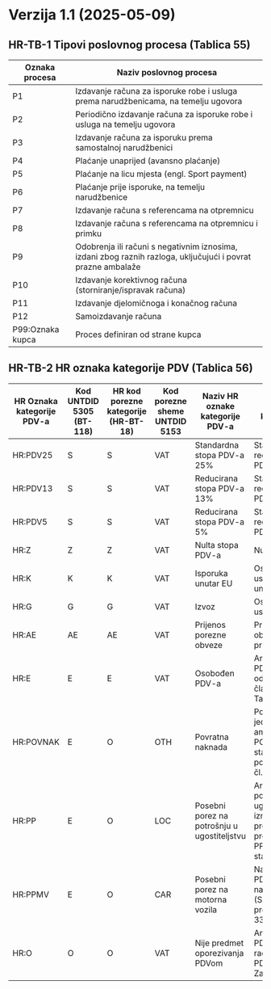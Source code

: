 # Verzija 1.1 (2025-05-09)

## HR-TB-1 Tipovi poslovnog procesa (Tablica 55)

| Oznaka procesa   | Naziv poslovnog procesa                                                                                      |
|------------------|--------------------------------------------------------------------------------------------------------------|
| P1               | Izdavanje računa za isporuke robe i usluga prema narudžbenicama, na temelju ugovora                          |
| P2               | Periodično izdavanje računa za isporuke robe i usluga na temelju ugovora                                     |
| P3               | Izdavanje računa za isporuku prema samostalnoj narudžbenici                                                  |
| P4               | Plaćanje unaprijed (avansno plaćanje)                                                                        |
| P5               | Plaćanje na licu mjesta (engl. Sport payment)                                                                |
| P6               | Plaćanje prije isporuke, na temelju narudžbenice                                                             |
| P7               | Izdavanje računa s referencama na otpremnicu                                                                 |
| P8               | Izdavanje računa s referencama na otpremnicu i primku                                                        |
| P9               | Odobrenja ili računi s negativnim iznosima, izdani zbog raznih razloga, uključujući i povrat prazne ambalaže |
| P10              | Izdavanje korektivnog računa (storniranje/ispravak računa)                                                   |
| P11              | Izdavanje djelomičnoga i konačnog računa                                                                     |
| P12              | Samoizdavanje računa                                                                                         |
| P99:Oznaka kupca | Proces definiran od strane kupca                                                                             |

## HR-TB-2 HR oznaka kategorije PDV (Tablica 56)

| HR Oznaka kategorije PDV-a | Kod UNTDID 5305 (BT-118) | HR kod porezne kategorije (HR-BT-18) | Kod porezne sheme UNTDID 5153 | Naziv HR oznake kategorije PDV-a            | Opis HR oznake kategorije PDV-a                                                                                                                      |
|----------------------------|--------------------------|--------------------------------------|-------------------------------|---------------------------------------------|------------------------------------------------------------------------------------------------------------------------------------------------------|
| HR:PDV25                   | S                        | S                                    | VAT                           | Standardna stopa PDV-a 25%                  | Standardna ili reducirana stopa PDV-a                                                                                                                |
| HR:PDV13                   | S                        | S                                    | VAT                           | Reducirana stopa PDV-a 13%                  | Standardna ili reducirana stopa PDV-a                                                                                                                |
| HR:PDV5                    | S                        | S                                    | VAT                           | Reducirana stopa PDV-a 5%                   | Standardna ili reducirana stopa PDV-a                                                                                                                |
| HR:Z                       | Z                        | Z                                    | VAT                           | Nulta stopa PDV-a                           | Nulta stopa PDVa                                                                                                                                     |
| HR:K                       | K                        | K                                    | VAT                           | Isporuka unutar EU                          | Oslobođeno PDV-a uslijed isporuke unutar EU                                                                                                          |
| HR:G                       | G                        | G                                    | VAT                           | Izvoz                                       | Oslobođeno PDV-a uslijed izvoza                                                                                                                      |
| HR:AE                      | AE                       | AE                                   | VAT                           | Prijenos porezne obveze                     | Prijenos porezne obveze – porez plaća primatelj računa                                                                                               |
| HR:E                       | E                        | E                                    | VAT                           | Osobođen PDV-a                              | Artikl je oslobođen PDV-a prema odgovarajučem članku navedenom u TaxExemptionReason                                                                  |
| HR:POVNAK                  | E                        | O                                    | OTH                           | Povratna naknada                            | Povratna naknada za jednokratnu ambalažu (trošak POVNAK je prolazna stavka koja ne ulazi u poreznu osnovicu - čl. 33. st. 3)                         |
| HR:PP                      | E                        | O                                    | LOC                           | Posebni porez na potrošnju u ugostiteljstvu | Artikl podliježe i pod posebni porez u ugostiteljstvu (u iznosu definiranom prema lokalnim propisima, trošaak PPUG je prolazna stavka čl. 33. st. 3) |
| HR:PPMV                    | E                        | O                                    | CAR                           | Posebni porez na motorna vozila             | Na artikl se plaća PDV o Posebni porez na motorna vozila (Sam trošak PPMV je prolazna stavka čl. 33. st. 3)                                          |
| HR:O                       | O                        | O                                    | VAT                           | Nije predmet oporezivanja PDVom             | Artikl ne podliježe PDV-u (jer cijeli račun ne podliježe PDV-u temeljem čl. 5 Zakona o PDVu)                                                         |
